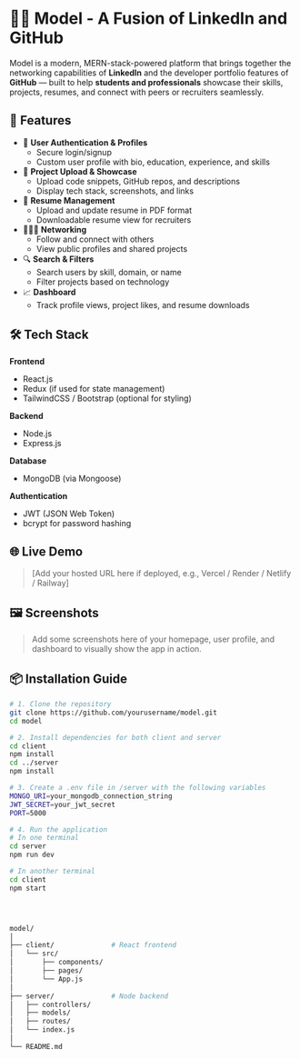 # 🔗📂 Model - A Fusion of LinkedIn and GitHub

Model is a modern, MERN-stack-powered platform that brings together the networking capabilities of **LinkedIn** and the developer portfolio features of **GitHub** — built to help **students and professionals** showcase their skills, projects, resumes, and connect with peers or recruiters seamlessly.

## 🚀 Features

- 👤 **User Authentication & Profiles**
  - Secure login/signup
  - Custom user profile with bio, education, experience, and skills
- 📁 **Project Upload & Showcase**
  - Upload code snippets, GitHub repos, and descriptions
  - Display tech stack, screenshots, and links
- 📄 **Resume Management**
  - Upload and update resume in PDF format
  - Downloadable resume view for recruiters
- 🧑‍🤝‍🧑 **Networking**
  - Follow and connect with others
  - View public profiles and shared projects
- 🔍 **Search & Filters**
  - Search users by skill, domain, or name
  - Filter projects based on technology
- 📈 **Dashboard**
  - Track profile views, project likes, and resume downloads

## 🛠️ Tech Stack

**Frontend**
- React.js
- Redux (if used for state management)
- TailwindCSS / Bootstrap (optional for styling)

**Backend**
- Node.js
- Express.js

**Database**
- MongoDB (via Mongoose)

**Authentication**
- JWT (JSON Web Token)
- bcrypt for password hashing

## 🌐 Live Demo

> [Add your hosted URL here if deployed, e.g., Vercel / Render / Netlify / Railway]

## 🖼️ Screenshots

> Add some screenshots here of your homepage, user profile, and dashboard to visually show the app in action.

## 📦 Installation Guide

```bash
# 1. Clone the repository
git clone https://github.com/yourusername/model.git
cd model

# 2. Install dependencies for both client and server
cd client
npm install
cd ../server
npm install

# 3. Create a .env file in /server with the following variables
MONGO_URI=your_mongodb_connection_string
JWT_SECRET=your_jwt_secret
PORT=5000

# 4. Run the application
# In one terminal
cd server
npm run dev

# In another terminal
cd client
npm start




model/
│
├── client/              # React frontend
│   └── src/
│       ├── components/
│       ├── pages/
│       └── App.js
│
├── server/              # Node backend
│   ├── controllers/
│   ├── models/
│   ├── routes/
│   └── index.js
│
└── README.md
